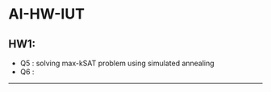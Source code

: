 # AI-HW-IUT

## HW1: <br/>
* Q5 : solving max-kSAT problem using simulated annealing <br/>
* Q6 : <br/>
----
